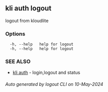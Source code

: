 ## kli auth logout

logout from kloudlite



### Options

```
  -h, --help   help for logout
  -h, --help   help for logout
```

### SEE ALSO

* [kli auth](kli_auth.md)  - login,logout and status

###### Auto generated by logout CLI on 10-May-2024
